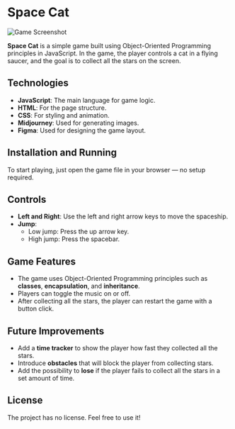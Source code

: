 # Space Cat

![Game Screenshot](./public/images/banner.png)

**Space Cat** is a simple game built using Object-Oriented Programming principles in JavaScript. In the game, the player controls a cat in a flying saucer, and the goal is to collect all the stars on the screen.

## Technologies

-   **JavaScript**: The main language for game logic.
-   **HTML**: For the page structure.
-   **CSS**: For styling and animation.
-   **Midjourney**: Used for generating images.
-   **Figma**: Used for designing the game layout.

## Installation and Running

To start playing, just open the game file in your browser — no setup required.

## Controls

-   **Left and Right**: Use the left and right arrow keys to move the spaceship.
-   **Jump**:
    -   Low jump: Press the up arrow key.
    -   High jump: Press the spacebar.

## Game Features

-   The game uses Object-Oriented Programming principles such as **classes**, **encapsulation**, and **inheritance**.
-   Players can toggle the music on or off.
-   After collecting all the stars, the player can restart the game with a button click.

## Future Improvements

-   Add a **time tracker** to show the player how fast they collected all the stars.
-   Introduce **obstacles** that will block the player from collecting stars.
-   Add the possibility to **lose** if the player fails to collect all the stars in a set amount of time.

## License

The project has no license. Feel free to use it!

